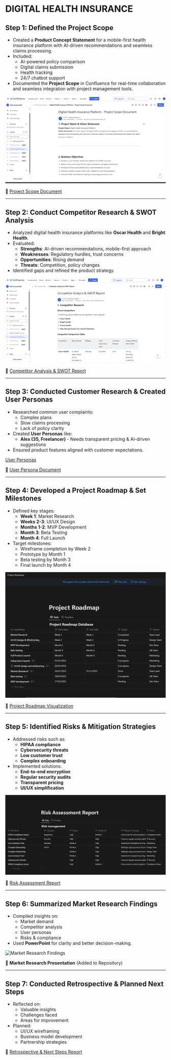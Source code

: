 # DIGITAL HEALTH INSURANCE

## Step 1: Defined the Project Scope
- Created a **Product Concept Statement** for a mobile-first health insurance platform with AI-driven recommendations and seamless claims processing.
- Included:
  - AI-powered policy comparison
  - Digital claims submission
  - Health tracking
  - 24/7 chatbot support
- Documented the **Project Scope** in Confluence for real-time collaboration and seamless integration with project management tools.

![Project Scope](https://github.com/Yash24-code/Digital-Health-Insurance/blob/main/Screenshot%202025-02-14%20024036.png)


📄 [Project Scope Document](https://suryawanshiyash.atlassian.net/wiki/x/AoAg)

---

## Step 2: Conduct Competitor Research & SWOT Analysis
- Analyzed digital health insurance platforms like **Oscar Health** and **Bright Health**.
- Evaluated:
  - **Strengths**: AI-driven recommendations, mobile-first approach
  - **Weaknesses**: Regulatory hurdles, trust concerns
  - **Opportunities**: Rising demand
  - **Threats**: Competition, policy changes
- Identified gaps and refined the product strategy.

![SWOT Analysis](https://github.com/Yash24-code/Digital-Health-Insurance/blob/main/Screenshot%202025-02-14%20024833.png)


📄 [Competitor Analysis & SWOT Report](https://suryawanshiyash.atlassian.net/wiki/x/AYAi)

---

## Step 3: Conducted Customer Research & Created User Personas
- Researched common user complaints:
  - Complex plans
  - Slow claims processing
  - Lack of policy clarity
- Created **User Personas** like:
  - **Alex (35, Freelancer)** - Needs transparent pricing & AI-driven suggestions
- Ensured product features aligned with customer expectations.

[User Personas](https://github.com/Yash24-code/Digital-Health-Insurance/blob/main/Screenshot%202025-02-14%20030055.png)

📄 [User Persona Document](https://suryawanshiyash.atlassian.net/wiki/x/EoAg)

---

## Step 4: Developed a Project Roadmap & Set Milestones
- Defined key stages:
  - **Week 1**: Market Research
  - **Weeks 2-3**: UI/UX Design
  - **Months 1-2**: MVP Development
  - **Month 3**: Beta Testing
  - **Month 4**: Full Launch
- Target milestones:
  - Wireframe completion by Week 2
  - Prototype by Month 1
  - Beta testing by Month 3
  - Final launch by Month 4

![Project Roadmap](https://github.com/Yash24-code/Digital-Health-Insurance/blob/main/Screenshot%202025-02-14%20030654.png)

📄 [Project Roadmap Visualization](https://palm-shame-b21.notion.site/Project-Roadmap-196e2210927e80068995c6ca5ab56e4b?pvs=4)

---

## Step 5: Identified Risks & Mitigation Strategies
- Addressed risks such as:
  - **HIPAA compliance**
  - **Cybersecurity threats**
  - **Low customer trust**
  - **Complex onboarding**
- Implemented solutions:
  - **End-to-end encryption**
  - **Regular security audits**
  - **Transparent pricing**
  - **UI/UX simplification**

![Risk Assessment](https://github.com/Yash24-code/Digital-Health-Insurance/blob/main/Screenshot%202025-02-14%20031257.png)


📄 [Risk Assessment Report](https://palm-shame-b21.notion.site/Risk-Assessment-Report-197e2210927e80979653f12204375f41?pvs=4)

---

## Step 6: Summarized Market Research Findings
- Compiled insights on:
  - Market demand
  - Competitor analysis
  - User personas
  - Risks & compliance
- Used **PowerPoint** for clarity and better decision-making.

![Market Research Findings](https://github.com/yourusername/your-repo/blob/main/image_6.png)

📄 **Market Research Presentation** (Added to Repository)

---

## Step 7: Conducted Retrospective & Planned Next Steps
- Reflected on:
  - Valuable insights
  - Challenges faced
  - Areas for improvement
- Planned:
  - UI/UX wireframing
  - Business model development
  - Partnership strategies

📄 [Retrospective & Next Steps Report](https://suryawanshiyash.atlassian.net/wiki/x/AQAt)
